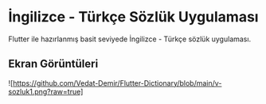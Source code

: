 # İngilizce - Türkçe Sözlük Uygulaması

Flutter ile hazırlanmış basit seviyede İngilizce - Türkçe sözlük uygulaması.

## Ekran Görüntüleri

![https://github.com/Vedat-Demir/Flutter-Dictionary/blob/main/v-sozluk1.png?raw=true]
